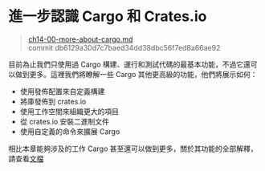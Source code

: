 # 進一步認識 Cargo 和 Crates.io

> [ch14-00-more-about-cargo.md](https://github.com/rust-lang/book/blob/master/second-edition/src/ch14-00-more-about-cargo.md)
> <br>
> commit db6129a30d7c7baed34dd38dbc56f7ed8a66ae92

目前為止我們只使用過 Cargo 構建、運行和測試代碼的最基本功能，不過它還可以做到更多。這裡我們將瞭解一些 Cargo 其他更高級的功能，他們將展示如何：

* 使用發佈配置來自定義構建
* 將庫發佈到 crates.io
* 使用工作空間來組織更大的項目
* 從 crates.io 安裝二進制文件
* 使用自定義的命令來擴展 Cargo

相比本章能夠涉及的工作 Cargo 甚至還可以做到更多，關於其功能的全部解釋，請查看[文檔](http://doc.rust-lang.org/cargo/)
